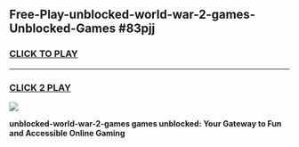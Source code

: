 
## Free-Play-unblocked-world-war-2-games-Unblocked-Games #83pjj
<h3>
<a href="https://news.freeplayer.one?title=unblocked-world-war-2-games&ref=8M">CLICK TO PLAY</a></h3>
<hr>

<h3>
<a href="https://news.freeplayer.one?title=unblocked-world-war-2-games&ref=8M">CLICK 2 PLAY</a>
  
</h3>

<a href="https://news.freeplayer.one?title=unblocked-world-war-2-games&ref=8M"><img src="https://clearcache.store/games.png"></a>


**unblocked-world-war-2-games games unblocked: Your Gateway to Fun and Accessible Online Gaming**
